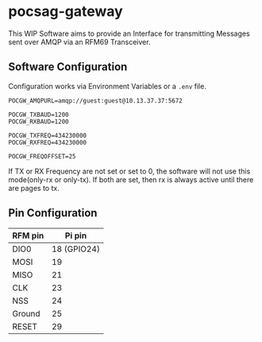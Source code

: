 # pocsag-gateway

This WIP Software aims to provide an Interface for transmitting Messages sent over AMQP via an RFM69 Transceiver.
## Software Configuration
Configuration works via Environment Variables or a `.env` file.
```
POCGW_AMQPURL=amqp://guest:guest@10.13.37.37:5672

POCGW_TXBAUD=1200
POCGW_RXBAUD=1200

POCGW_TXFREQ=434230000
POCGW_RXFREQ=434230000

POCGW_FREQOFFSET=25
```
If TX or RX Frequency are not set or set to 0, the software will not use this mode(only-rx or only-tx). If both are set, then rx is always active until there are pages to tx.

## Pin Configuration
| RFM pin | Pi pin  
| ------- |-------
| DIO0    | 18 (GPIO24)  
| MOSI    | 19  
| MISO    | 21  
| CLK     | 23  
| NSS     | 24  
| Ground  | 25  
| RESET   | 29
